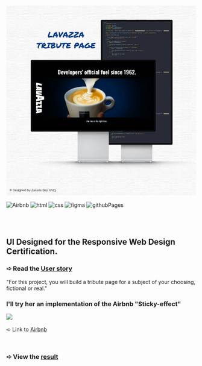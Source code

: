 ![banner](https://github.com/z-bj/onboarding-at-lavazza/blob/master/lavazza-tribute-page-banner.jpg)

![Airbnb](https://img.shields.io/badge/Airbnb-FF5A5F.svg?style=for-the-badge&logo=Airbnb&logoColor=white)
![html](https://img.shields.io/badge/HTML5-E34F26.svg?style=for-the-badge&logo=HTML5&logoColor=white)
![css](https://img.shields.io/badge/CSS3-1572B6.svg?style=for-the-badge&logo=CSS3&logoColor=white)
![figma](https://img.shields.io/badge/Figma-F24E1E.svg?style=for-the-badge&logo=Figma&logoColor=white)
![githubPages](https://img.shields.io/badge/GitHub%20Pages-222222.svg?style=for-the-badge&logo=GitHub-Pages&logoColor=white)


<br>
<br>

## UI Designed for the Responsive Web Design Certification.

### ➪ Read the [User story](https://www.freecodecamp.org/learn/2022/responsive-web-design/build-a-tribute-page-project/build-a-tribute-page)
"For this project, you will build a tribute page for a subject of your choosing, fictional or real."


### I'll try her an implementation of the Airbnb "Sticky-effect"

<img src="https://github.com/z-bj/onboarding-at-lavazza/blob/master/optimized-airbnb.gif" height="250" />

➪ Link to [Airbnb](https://www.airbnb.com/rooms/16805720?source_impression_id=p3_1674131168_2FI5l5JBHeNMGfDl&modal=PHOTO_TOUR_SCROLLABLE)

<br>

### ➪ View the [result](https://z-bj.github.io/onboarding-at-lavazza/)



